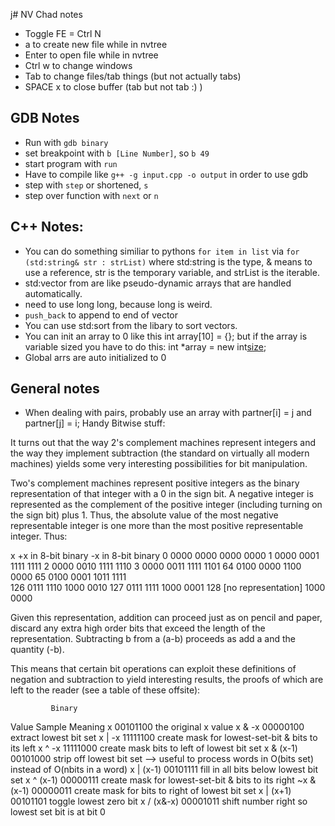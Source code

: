 j# NV Chad notes
- Toggle FE = Ctrl N
- a to create new file while in nvtree
- Enter to open file while in nvtree
- Ctrl w to change windows
- Tab to change files/tab things (but not actually tabs)
- SPACE x to close buffer (tab but not tab :) ) 


## GDB Notes
- Run with `gdb binary`
- set breakpoint with `b [Line Number]`, so `b 49`
- start program with `run`
- Have to compile like `g++ -g input.cpp -o output` in order to use gdb
- step with `step` or shortened, `s`
- step over function with `next` or `n`


## C++ Notes:
- You can do something similiar to pythons `for item in list` via `for (std:string& str : strList)` where std:string is the type, & means to use a reference, str is the temporary variable, and strList is the iterable. 
- std:vector from <vector> are like pseudo-dynamic arrays that are handled automatically.
- need to use long long, because long is weird. 
- `push_back` to append to end of vector
- You can use std:sort from the <algorithm> libary to sort vectors.
- You can init an array to 0 like this int array[10] = {}; but if the array is variable sized you have to do this: int *array = new int[size]();
- Global arrs are auto initialized to 0


## General notes
- When dealing with pairs, probably use an array with partner[i] = j and partner[j] = i;
Handy Bitwise stuff:

 It turns out that the way 2's complement machines represent integers and the way they implement subtraction (the standard on virtually all modern machines) yields some very interesting possibilities for bit manipulation.

Two's complement machines represent positive integers as the binary representation of that integer with a 0 in the sign bit. A negative integer is represented as the complement of the positive integer (including turning on the sign bit) plus 1. Thus, the absolute value of the most negative representable integer is one more than the most positive representable integer. Thus:

   x    +x in 8-bit binary    -x in 8-bit binary
   0        0000 0000              0000 0000
   1        0000 0001              1111 1111
   2        0000 0010              1111 1110
   3        0000 0011              1111 1101
  64        0100 0000              1100 0000
  65        0100 0001              1011 1111              
 126        0111 1110              1000 0010 
 127        0111 1111              1000 0001 
 128    [no representation]        1000 0000

Given this representation, addition can proceed just as on pencil and paper, discard any extra high order bits that exceed the length of the representation. Subtracting b from a (a-b) proceeds as add a and the quantity (-b).

This means that certain bit operations can exploit these definitions of negation and subtraction to yield interesting results, the proofs of which are left to the reader (see a table of these offsite):

             Binary
Value        Sample             Meaning
  x         00101100        the original x value
x & -x      00000100        extract lowest bit set
x | -x      11111100        create mask for lowest-set-bit & bits to its left
x ^ -x      11111000        create mask bits to left of lowest bit set
x & (x-1)   00101000        strip off lowest bit set
                            --> useful to process words in O(bits set)
                                instead of O(nbits in a word)
x | (x-1)   00101111        fill in all bits below lowest bit set
x ^ (x-1)   00000111        create mask for lowest-set-bit & bits to its right
~x & (x-1)  00000011        create mask for bits to right of lowest bit set
x | (x+1)   00101101        toggle lowest zero bit
x / (x&-x)  00001011        shift number right so lowest set bit is at bit 0



